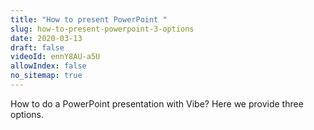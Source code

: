 ```yaml
---
title: "How to present PowerPoint "
slug: how-to-present-powerpoint-3-options
date: 2020-03-13
draft: false
videoId: ennY8AU-a5U
allowIndex: false
no_sitemap: true
---
```




How to do a PowerPoint presentation with Vibe? Here we provide three options.
